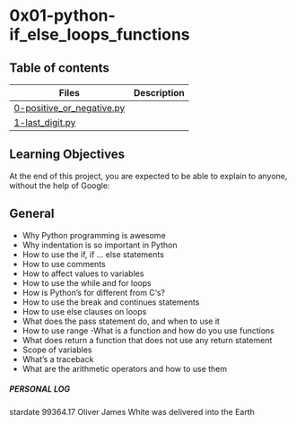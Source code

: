 # 0x01-python-if_else_loops_functions

## Table of contents

Files | Description
------ | ------
[0-positive_or_negative.py](0-positive_or_negative.py) |
[1-last_digit.py](1-last_digit.py) |

## Learning Objectives
At the end of this project, you are expected to be able to explain to anyone, without the help of Google:

## General
- Why Python programming is awesome
- Why indentation is so important in Python
- How to use the if, if ... else statements
- How to use comments
- How to affect values to variables
- How to use the while and for loops
- How is Python’s for different from C‘s?
- How to use the break and continues statements
- How to use else clauses on loops
- What does the pass statement do, and when to use it
- How to use range
-What is a function and how do you use functions
- What does return a function that does not use any return statement
- Scope of variables
- What’s a traceback
- What are the arithmetic operators and how to use them

##### PERSONAL LOG
stardate 99364.17 Oliver James White was delivered into the Earth
